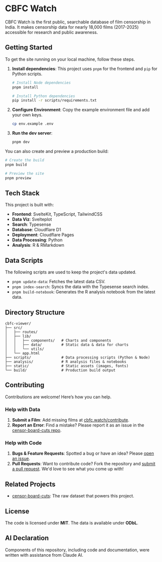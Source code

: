 # CBFC Watch

CBFC Watch is the first public, searchable database of film censorship in India. It makes censorship data for nearly 18,000 films (2017-2025) accessible for research and public awareness.


## Getting Started

To get the site running on your local machine, follow these steps.

1.  **Install dependencies**:
    This project uses `pnpm` for the frontend and `pip` for Python scripts.

    ```bash
    # Install Node dependencies
    pnpm install

    # Install Python dependencies
    pip install -r scripts/requirements.txt
    ```

2.  **Configure Environment**:
    Copy the example environment file and add your own keys.

    ```bash
    cp env.example .env
    ```

3.  **Run the dev server**:

    ```bash
    pnpm dev
    ```

You can also create and preview a production build:

```bash
# Create the build
pnpm build

# Preview the site
pnpm preview
```


## Tech Stack

This project is built with:

  - **Frontend**: SvelteKit, TypeScript, TailwindCSS
  - **Data Viz**: Svelteplot
  - **Search**: Typesense
  - **Database**: Cloudflare D1
  - **Deployment**: Cloudflare Pages
  - **Data Processing**: Python
  - **Analysis**: R & RMarkdown


## Data Scripts

The following scripts are used to keep the project's data updated.

  - `pnpm update-data`: Fetches the latest data CSV.
  - `pnpm index-search`: Syncs the data with the Typesense search index.
  - `pnpm build-notebook`: Generates the R analysis notebook from the latest data.


## Directory Structure

```
cbfc-viewer/
├── src/
│   ├── routes/
│   ├── lib/
│   │   ├── components/   # Charts and components
│   │   ├── data/         # Static data & data for charts
│   │   └── utils/
│   └── app.html
├── scripts/              # Data processing scripts (Python & Node)
├── analysis/             # R analysis files & notebooks
├── static/               # Static assets (images, fonts)
└── build/                # Production build output
```


## Contributing

Contributions are welcome\! Here’s how you can help.

### Help with Data

1.  **Submit a Film**: Add missing films at [cbfc.watch/contribute](https://cbfc.watch/contribute).
2.  **Report an Error**: Find a mistake? Please report it as an issue in the [censor-board-cuts repo](https://github.com/diagram-chasing/censor-board-cuts).

### Help with Code

1.  **Bugs & Feature Requests**: Spotted a bug or have an idea? Please [open an issue](https://github.com/diagram-chasing/cbfc-watch/issues/new).
2.  **Pull Requests**: Want to contribute code? Fork the repository and [submit a pull request](https://github.com/diagram-chasing/censor-board-cuts/pulls). We'd love to see what you come up with\!


## Related Projects

  - [censor-board-cuts](https://github.com/diagram-chasing/censor-board-cuts): The raw dataset that powers this project.

## License

The code is licensed under **MIT**. The data is available under **ODbL**.

## AI Declaration

 Components of this repository, including code and documentation, were written with assistance from Claude AI.